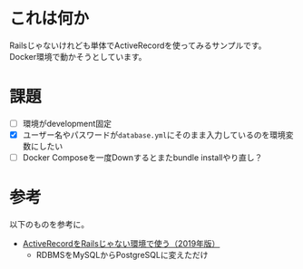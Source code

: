 # これは何か

Railsじゃないけれども単体でActiveRecordを使ってみるサンプルです。
Docker環境で動かそうとしています。

# 課題

- [ ] 環境がdevelopment固定
- [x] ユーザー名やパスワードが`database.yml`にそのまま入力しているのを環境変数にしたい
- [ ] Docker Composeを一度Downするとまたbundle installやり直し？

# 参考

以下のものを参考に。

- [ActiveRecordをRailsじゃない環境で使う（2019年版）](https://qiita.com/YusukeIwaki/items/b009ea3465fd8a1868d6)
  - RDBMSをMySQLからPostgreSQLに変えただけ

